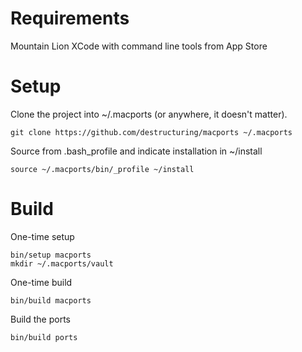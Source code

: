 # Requirements

Mountain Lion
XCode with command line tools from App Store

# Setup

Clone the project into ~/.macports (or anywhere, it doesn't matter).

    git clone https://github.com/destructuring/macports ~/.macports

Source from .bash_profile and indicate installation in ~/install

    source ~/.macports/bin/_profile ~/install

# Build

One-time setup

    bin/setup macports
    mkdir ~/.macports/vault

One-time build

    bin/build macports

Build the ports

    bin/build ports
